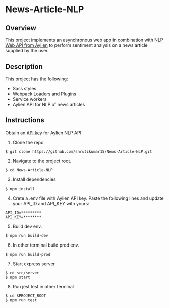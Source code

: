 # News-Article-NLP

## Overview

This project implements an asynchronous web app in combination with [NLP Web API from Aylien](https://aylien.com/) to perform sentiment analysis on a news article supplied by the user.

## Description

This project has the following:
- Sass styles
- Webpack Loaders and Plugins
- Service workers
- Aylien API for NLP of news articles

## Instructions
Obtain an [API key](https://developer.aylien.com/signup) for Aylien NLP API
1. Clone the repo

```
$ git clone https://github.com/shrutikumar15/News-Article-NLP.git
```

2. Navigate to the project root.
```
$ cd News-Article-NLP
```

3. Install dependencies
```
$ npm install
```

4. Crete a .env file with Aylien API key.
Paste the following lines and update your API_ID and API_KEY with yours:
```
API_ID=*********
API_KEY=********
```

5. Build dev env.
```
$ npm run build-dev
```

6. In other terminal build prod env.
```
$ npm run build-prod
```

7. Start express server
```
$ cd src/server
$ npm start
```

8. Run jest test in other terminal
```
$ cd $PROJECT_ROOT
$ npm run test
```
